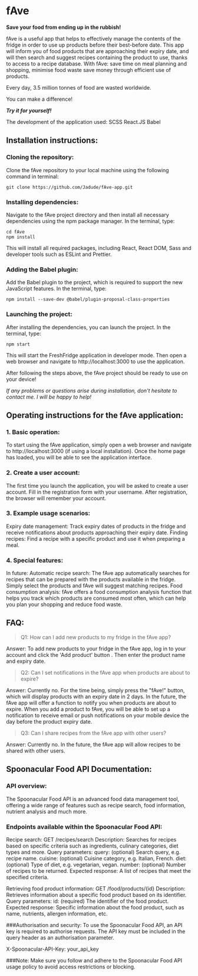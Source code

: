 # fAve
**Save your food from ending up in the rubbish!**

fAve is a useful app that helps to effectively manage the contents of the fridge in order to use up products before their best-before date. This app
will inform you of food products that are approaching their expiry date, and will then search and suggest recipes containing the product to use, thanks to access to a recipe database. With fAve:
save time on meal planning and shopping,
minimise food waste
save money through efficient use of products.

Every day, 3.5 million tonnes of food are wasted worldwide. 

You can make a difference!

***Try it for yourself!***



The development of the application used:
SCSS
React.JS
Babel


## Installation instructions:

### Cloning the repository:
Clone the fAve repository to your local machine using the following command in terminal:

```
git clone https://github.com/Jadude/fAve-app.git
```

### Installing dependencies:
Navigate to the fAve project directory and then install all necessary dependencies using the npm package manager. In the terminal, type:

```
cd fAve
npm install
```
This will install all required packages, including React, React DOM, Sass and developer tools such as ESLint and Prettier.


### Adding the Babel plugin:
Add the Babel plugin to the project, which is required to support the new JavaScript features. In the terminal, type:
```
npm install --save-dev @babel/plugin-proposal-class-properties
```

### Launching the project:
After installing the dependencies, you can launch the project. In the terminal, type:
```
npm start
```
This will start the FreshFridge application in developer mode. Then open a web browser and navigate to http://localhost:3000 to use the application.


After following the steps above, the fAve project should be ready to use on your device!

*If any problems or questions arise during installation, don't hesitate to contact me. I will be happy to help!*



## Operating instructions for the fAve application:

### 1. Basic operation:

To start using the fAve application, simply open a web browser and navigate to http://localhost:3000 (if using a local installation).
Once the home page has loaded, you will be able to see the application interface.

### 2. Create a user account:

The first time you launch the application, you will be asked to create a user account. Fill in the registration form with your username.
After registration, the browser will remember your account.

### 3. Example usage scenarios:

Expiry date management: Track expiry dates of products in the fridge and receive notifications about products approaching their expiry date. 
Finding recipes: Find a recipe with a specific product and use it when preparing a meal.

### 4. Special features:

In future:
Automatic recipe search: The fAve app automatically searches for recipes that can be prepared with the products available in the fridge. Simply select the products and fAve will suggest matching recipes.
Food consumption analysis: fAve offers a food consumption analysis function that helps you track which products are consumed most often, which can help you plan your shopping and reduce food waste.

## FAQ:

> Q1: How can I add new products to my fridge in the fAve app?

Answer: To add new products to your fridge in the fAve app, log in to your account and click the 'Add product' button . Then enter the product name and expiry date. 

> Q2: Can I set notifications in the fAve app when products are about to expire?

Answer: Currently no. For the time being, simply press the "fAve!" button, which will display products with an expiry date in 2 days. In the future, the fAve app will offer a function to notify you when products are about to expire. When you add a product to fAve, you will be able to set up a notification to receive email or push notifications on your mobile device the day before the product expiry date.

> Q3: Can I share recipes from the fAve app with other users?

Answer: Currently no.  In the future, the fAve app will allow recipes to be shared with other users.

## Spoonacular Food API Documentation:

### API overview:
The Spoonacular Food API is an advanced food data management tool, offering a wide range of features such as recipe search, food information, nutrient analysis and much more.

### Endpoints available within the Spoonacular Food API:

Recipe search:
GET /recipes/search
Description: Searches for recipes based on specific criteria such as ingredients, culinary categories, diet types and more.
Query parameters:
query: (optional) Search query, e.g. recipe name.
cuisine: (optional) Cuisine category, e.g. Italian, French.
diet: (optional) Type of diet, e.g. vegetarian, vegan.
number: (optional) Number of recipes to be returned.
Expected response: A list of recipes that meet the specified criteria.


Retrieving food product information:
GET /food/products/{id}
Description: Retrieves information about a specific food product based on its identifier.
Query parameters:
id: (required) The identifier of the food product.
Expected response: Specific information about the food product, such as name, nutrients, allergen information, etc.


###Authorisation and security:
To use the Spoonacular Food API, an API key is required to authorise requests. The API key must be included in the query header as an authorisation parameter.

X-Spoonacular-API-Key: your_api_key

###Note: Make sure you follow and adhere to the Spoonacular Food API usage policy to avoid access restrictions or blocking.
